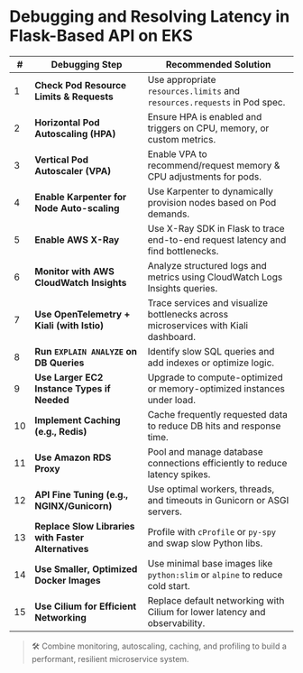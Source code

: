 
# Debugging and Resolving Latency in Flask-Based API on EKS

| # | Debugging Step | Recommended Solution |
|---|----------------|----------------------|
| 1 | **Check Pod Resource Limits & Requests** | Use appropriate `resources.limits` and `resources.requests` in Pod spec. |
| 2 | **Horizontal Pod Autoscaling (HPA)** | Ensure HPA is enabled and triggers on CPU, memory, or custom metrics. |
| 3 | **Vertical Pod Autoscaler (VPA)** | Enable VPA to recommend/request memory & CPU adjustments for pods. |
| 4 | **Enable Karpenter for Node Auto-scaling** | Use Karpenter to dynamically provision nodes based on Pod demands. |
| 5 | **Enable AWS X-Ray** | Use X-Ray SDK in Flask to trace end-to-end request latency and find bottlenecks. |
| 6 | **Monitor with AWS CloudWatch Insights** | Analyze structured logs and metrics using CloudWatch Logs Insights queries. |
| 7 | **Use OpenTelemetry + Kiali (with Istio)** | Trace services and visualize bottlenecks across microservices with Kiali dashboard. |
| 8 | **Run `EXPLAIN ANALYZE` on DB Queries** | Identify slow SQL queries and add indexes or optimize logic. |
| 9 | **Use Larger EC2 Instance Types if Needed** | Upgrade to compute-optimized or memory-optimized instances under load. |
|10 | **Implement Caching (e.g., Redis)** | Cache frequently requested data to reduce DB hits and response time. |
|11 | **Use Amazon RDS Proxy** | Pool and manage database connections efficiently to reduce latency spikes. |
|12 | **API Fine Tuning (e.g., NGINX/Gunicorn)** | Use optimal workers, threads, and timeouts in Gunicorn or ASGI servers. |
|13 | **Replace Slow Libraries with Faster Alternatives** | Profile with `cProfile` or `py-spy` and swap slow Python libs. |
|14 | **Use Smaller, Optimized Docker Images** | Use minimal base images like `python:slim` or `alpine` to reduce cold start. |
|15 | **Use Cilium for Efficient Networking** | Replace default networking with Cilium for lower latency and observability. |

> 🛠️ Combine monitoring, autoscaling, caching, and profiling to build a performant, resilient microservice system.

